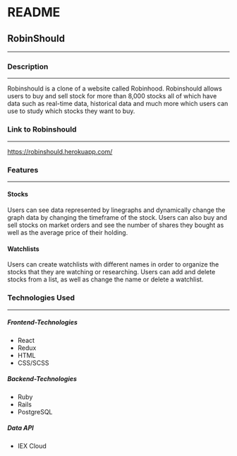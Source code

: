 # README

## RobinShould
------------------------------------

### Description
------------------------------------
Robinshould is a clone of a website called Robinhood. Robinshould allows users to buy and sell stock for more than 8,000 stocks all of which have data such as  real-time data, historical data and much more which users can use to study which stocks they want to buy.

### Link to Robinshould 
------------------------------------
https://robinshould.herokuapp.com/

### Features
------------------------------------
#### Stocks
Users can see data represented by linegraphs and dynamically change the graph data by changing the timeframe of the stock. Users can also buy and sell stocks on market orders and see the number of shares they bought as well as the average price of their holding. 
#### Watchlists
Users can create watchlists with different names in order to organize the stocks that they are watching or researching. Users can add and delete stocks from a list, as well as change the name or delete a watchlist. 

### Technologies Used
------------------------------------
##### Frontend-Technologies
* React
* Redux
* HTML
* CSS/SCSS
##### Backend-Technologies
* Ruby
* Rails
* PostgreSQL
##### Data API
* IEX Cloud


